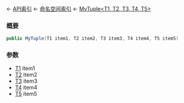 ← [API索引](Api-Index) ← [命名空间索引](Namespace-Index) ← [MyTuple&lt;T1, T2, T3, T4, T5&gt;](VRage.MyTuple`5)

### 概要

```csharp
public MyTuple(T1 item1, T2 item2, T3 item3, T4 item4, T5 item5)
```

### 参数

* [T1]() item1
* [T2]() item2
* [T3]() item3
* [T4]() item4
* [T5]() item5
